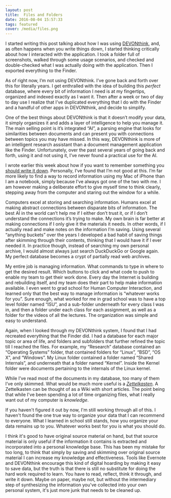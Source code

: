 ```yaml
---
layout: post
title:  Files and Folders
date: 2016-08-04 15:57:33
tags: featured
cover: /media/files.png
---
```


I started writing this post talking about how I was using [DEVONthink](http://www.devontechnologies.com/products/devonthink/overview.html), and, as often happens when you write things down, I started thinking critically about how I interacted with the application. I took a folder full of screenshots, walked through some usage scenarios, and checked and double-checked what I was actually doing with the application. Then I exported everything to the Finder. 

As of right now, I’m not using DEVONthink. I’ve gone back and forth over this for literally years. I get enthralled with the idea of building this *perfect* database, where every bit of information I need is at my fingertips, organized and indexed exactly as I want it. Then after a week or two of day to day use I realize that I’ve duplicated everything that I do with the Finder and a handful of other apps in DEVONthink, and decide to simplify. 

One of the best things about DEVONthink is that it doesn’t modify your data, it simply organizes it and adds a layer of intelligence to help you manage it. The main selling point is it’s integrated “AI”, a parsing engine that looks for similarities between documents and can present you with connections between topics you may have missed. In this way, DEVONthink is more of an intelligent research assistant than a document management application like the Finder. Unfortunately, over the past several years of going back and forth, using it and not using it, I’ve never found a practical use for the AI. 

I wrote earlier this week about how if you want to remember something you [should write it down](http://jonathanbuys.com/More-Technical-Education). Personally, I’ve found that I’m not good at this. I’m far more likely to find a way to record information using my Mac of iPhone than I am a notebook, simply because I’ve always got one of the two with me. I am however making a deliberate effort to give myself time to think clearly, stepping away from the computer and staring out the window for a while. 

Computers excel at storing and searching information. Humans excel at making abstract connections between disparate bits of information. The best AI in the world can’t help me if I either don’t trust it, or if I don’t understand the connections it’s trying to make. My own brain is far better at making connections if I only give it the materials it needs. In other words, if I actually read and make notes on the information I’m saving. Using several “anything buckets” over the years I developed a bad habit of saving things after skimming through their contents, thinking that I would have it if I ever needed it. In practice though, instead of searching my own personal archive, I would almost always just search DuckDuckGo or Google again. My perfect database becomes a crypt of partially read web archives.

My entire job is managing information. What commands to type in where to get the desired result. Which buttons to click and what code to push to enable my team to get their work done. Every day the Internet is building and rebuilding itself, and my team does their part to help make information available. I even went to grad school for Human Computer Interaction, and learned only that the best way to manage information is “whatever works for you”. Sure enough, what worked for me in grad school was to have a top level folder named “ISU”, and a sub-folder underneath for every class I was in, and then a folder under each class for each assignment, as well as a folder for the videos of all the lectures. The organization was simple and easy to understand. 

Again, when I looked through my DEVONthink system, I found that I had recreated everything that the Finder did. I had a database for each major topic or area of life, and folders and subfolders that further refined the topic till I reached the files. For example, my “Research” database contained an “Operating Systems” folder, that contained folders for “Linux”, “BSD”, “OS X”, and “Windows”. My Linux folder contained a folder named “Shared Internals”, and underneath that a folder named “Kernel”. Inside the Kernel folder were documents pertaining to the internals of the Linux kernel. 

While I’ve read most of the documents in my database, too many of them I’ve only skimmed. What would be much more useful is a *[Zettelkasten](http://zettelkasten.de/posts/zettelkasten-improves-thinking-writing/)*. A Zettelkasten can be thought of as a Wiki with short articles. The point being that while I've been spending a lot of time organizing files, what I really want out of my computer is *knowledge*. 

If you haven't figured it out by now, I'm still working through all of this. I haven't found the one true way to organize your data that I can recommend to everyone. What I learned in school still stands, how you organize your data remains up to you. Whatever works best for you is what you should do. 

I think it's good to have original source material on hand, but that source material is only useful if the information it contains is extracted and incorporated into a personal knowledge base. This has been my mistake for too long, to think that simply by saving and skimming over original source material I can increase my knowledge and effectiveness. Tools like Evernote and DEVONthink encourage this kind of digital hoarding by making it easy to save data, but the truth is that there is still no substitute for doing the hard work required to learn. You have to read, reflect, think it through, and write it down. Maybe on paper, maybe not, but without the intermediary step of synthesizing the information you've collected into your own personal system, it's just more junk that needs to be cleaned up.
